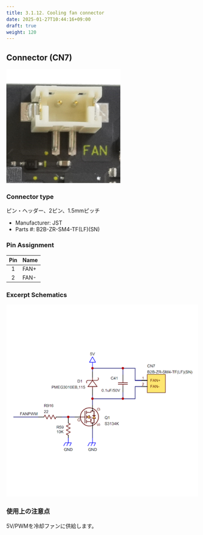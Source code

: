 ```yaml
---
title: 3.1.12. Cooling fan connector
date: 2025-01-27T10:44:16+09:00
draft: true
weight: 120
---
```

## Connector (CN7) #

![Connector_FAN](images/FAN_300x300.png)

### Connector type
ピン・ヘッダー、2ピン、1.5mmピッチ
* Manufacturer: JST
* Parts #: B2B-ZR-SM4-TF(LF)(SN)

### Pin Assignment

|Pin|Name|
|:---:|:---|
|1|FAN+|
|2|FAN-|

### Excerpt Schematics

![Connector_FAN](images/FAN_ExcerptSchematics.png)

### 使用上の注意点
5V/PWMを冷却ファンに供給します。